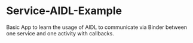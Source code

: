 # Service-AIDL-Example
Basic App to learn the usage of AIDL to communicate via Binder between one service and one activity with callbacks.
